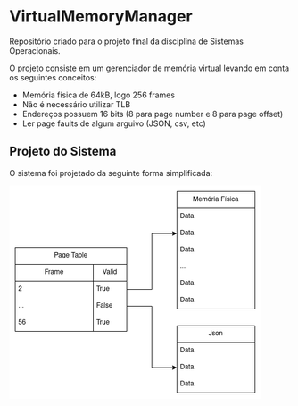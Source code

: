 # VirtualMemoryManager

Repositório criado para o projeto final da disciplina de Sistemas Operacionais.

O projeto consiste em um gerenciador de memória virtual levando em conta os
seguintes conceitos:

- Memória física de 64kB, logo 256 frames
- Não é necessário utilizar TLB
- Endereços possuem 16 bits (8 para page number e 8 para page offset)
- Ler page faults de algum arguivo (JSON, csv, etc)

## Projeto do Sistema

O sistema foi projetado da seguinte forma simplificada:

![Diagrama](assets/ProjetoSO.png) 
